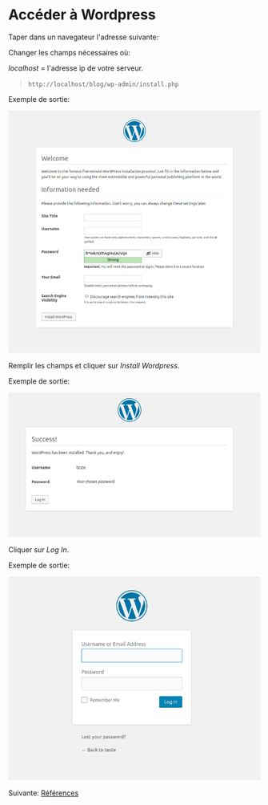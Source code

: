 # Accéder à Wordpress

Taper dans un navegateur l'adresse suivante:

Changer les champs nécessaires où:

*localhost* = l'adresse ip de votre serveur.

 > ```http://localhost/blog/wp-admin/install.php```

Exemple de sortie:

![Install](/img/wp-admin-install.png)

Remplir les champs et cliquer sur *Install Wordpress*.

Exemple de sortie:

![Install](/img/success.png)

Cliquer sur *Log In*.

Exemple de sortie:

![Install](/img/login.png)

Suivante: [Références](07-references.md)